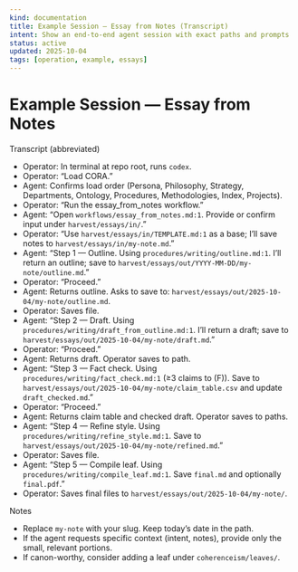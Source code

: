 ```yaml
---
kind: documentation
title: Example Session — Essay from Notes (Transcript)
intent: Show an end-to-end agent session with exact paths and prompts
status: active
updated: 2025-10-04
tags: [operation, example, essays]
---
```


# Example Session — Essay from Notes

Transcript (abbreviated)
- Operator: In terminal at repo root, runs `codex`.
- Operator: “Load CORA.”
- Agent: Confirms load order (Persona, Philosophy, Strategy, Departments, Ontology, Procedures, Methodologies, Index, Projects).
- Operator: “Run the essay_from_notes workflow.”
- Agent: “Open `workflows/essay_from_notes.md:1`. Provide or confirm input under `harvest/essays/in/`.”
- Operator: “Use `harvest/essays/in/TEMPLATE.md:1` as a base; I’ll save notes to `harvest/essays/in/my-note.md`.”
- Agent: “Step 1 — Outline. Using `procedures/writing/outline.md:1`. I’ll return an outline; save to `harvest/essays/out/YYYY-MM-DD/my-note/outline.md`.”
- Operator: “Proceed.”
- Agent: Returns outline. Asks to save to: `harvest/essays/out/2025-10-04/my-note/outline.md`.
- Operator: Saves file.
- Agent: “Step 2 — Draft. Using `procedures/writing/draft_from_outline.md:1`. I’ll return a draft; save to `harvest/essays/out/2025-10-04/my-note/draft.md`.”
- Operator: “Proceed.”
- Agent: Returns draft. Operator saves to path.
- Agent: “Step 3 — Fact check. Using `procedures/writing/fact_check.md:1` (≥3 claims to (F)). Save to `harvest/essays/out/2025-10-04/my-note/claim_table.csv` and update `draft_checked.md`.”
- Operator: “Proceed.”
- Agent: Returns claim table and checked draft. Operator saves to paths.
- Agent: “Step 4 — Refine style. Using `procedures/writing/refine_style.md:1`. Save to `harvest/essays/out/2025-10-04/my-note/refined.md`.”
- Operator: Saves file.
- Agent: “Step 5 — Compile leaf. Using `procedures/writing/compile_leaf.md:1`. Save `final.md` and optionally `final.pdf`.”
- Operator: Saves final files to `harvest/essays/out/2025-10-04/my-note/`.

Notes
- Replace `my-note` with your slug. Keep today’s date in the path.
- If the agent requests specific context (intent, notes), provide only the small, relevant portions.
- If canon-worthy, consider adding a leaf under `coherenceism/leaves/`.

